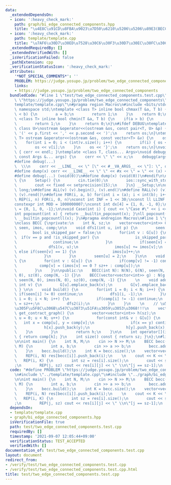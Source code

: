 ```yaml
---
data:
  _extendedDependsOn:
  - icon: ':heavy_check_mark:'
    path: graph/bi_edge_connected_components.hpp
    title: "\u4E8C\u91CD\u8FBA\u9023\u7D50\u6210\u5206\u5206\u89E3(BECC)"
  - icon: ':heavy_check_mark:'
    path: template/template.cpp
    title: "\u7AF6\u30D7\u30ED\u7528\u30C6\u30F3\u30D7\u30EC\u30FC\u30C8"
  _extendedRequiredBy: []
  _extendedVerifiedWith: []
  _isVerificationFailed: false
  _pathExtension: cpp
  _verificationStatusIcon: ':heavy_check_mark:'
  attributes:
    '*NOT_SPECIAL_COMMENTS*': ''
    PROBLEM: https://judge.yosupo.jp/problem/two_edge_connected_components
    links:
    - https://judge.yosupo.jp/problem/two_edge_connected_components
  bundledCode: "#line 1 \"test/two_edge_connected_components.test.cpp\"\n#define PROBLEM\
    \ \"https://judge.yosupo.jp/problem/two_edge_connected_components\"\n#line 1 \"\
    template/template.cpp\"\n#pragma region Macros\n#include <bits/stdc++.h>\nusing\
    \ namespace std;\ntemplate <class T> inline bool chmax(T &a, T b) {\n    if(a\
    \ < b) {\n        a = b;\n        return 1;\n    }\n    return 0;\n}\ntemplate\
    \ <class T> inline bool chmin(T &a, T b) {\n    if(a > b) {\n        a = b;\n\
    \        return 1;\n    }\n    return 0;\n}\n#ifdef DEBUG\ntemplate <class T,\
    \ class U>\nostream &operator<<(ostream &os, const pair<T, U> &p) {\n    os <<\
    \ '(' << p.first << ',' << p.second << ')';\n    return os;\n}\ntemplate <class\
    \ T> ostream &operator<<(ostream &os, const vector<T> &v) {\n    os << '{';\n\
    \    for(int i = 0; i < (int)v.size(); i++) {\n        if(i) { os << ','; }\n\
    \        os << v[i];\n    }\n    os << '}';\n    return os;\n}\nvoid debugg()\
    \ { cerr << endl; }\ntemplate <class T, class... Args>\nvoid debugg(const T &x,\
    \ const Args &... args) {\n    cerr << \" \" << x;\n    debugg(args...);\n}\n\
    #define debug(...)                                                           \
    \  \\\n    cerr << __LINE__ << \" [\" << #__VA_ARGS__ << \"]: \", debugg(__VA_ARGS__)\n\
    #define dump(x) cerr << __LINE__ << \" \" << #x << \" = \" << (x) << endl\n#else\n\
    #define debug(...) (void(0))\n#define dump(x) (void(0))\n#endif\n\nstruct Setup\
    \ {\n    Setup() {\n        cin.tie(0);\n        ios::sync_with_stdio(false);\n\
    \        cout << fixed << setprecision(15);\n    }\n} __Setup;\n\nusing ll = long\
    \ long;\n#define ALL(v) (v).begin(), (v).end()\n#define RALL(v) (v).rbegin(),\
    \ (v).rend()\n#define FOR(i, a, b) for(int i = (a); i < int(b); i++)\n#define\
    \ REP(i, n) FOR(i, 0, n)\nconst int INF = 1 << 30;\nconst ll LLINF = 1LL << 60;\n\
    constexpr int MOD = 1000000007;\nconst int dx[4] = {1, 0, -1, 0};\nconst int dy[4]\
    \ = {0, 1, 0, -1};\n\nvoid Case(int i) { cout << \"Case #\" << i << \": \"; }\n\
    int popcount(int x) { return __builtin_popcount(x); }\nll popcount(ll x) { return\
    \ __builtin_popcountll(x); }\n#pragma endregion Macros\n#line 1 \"graph/bi_edge_connected_components.hpp\"\
    \nclass BECC {\nprivate:\n    int N, sz;\n    vector<vector<int>> G;\n    vector<int>\
    \ seen, imos, comp;\n\n    void dfs1(int u, int p) {\n        seen[u] = 1;\n \
    \       bool is_skipped_par = false;\n        for(int v : G[u]) {\n          \
    \  if(v == p and !is_skipped_par) {\n                is_skipped_par = true;\n\
    \                continue;\n            }\n            if(seen[v] == 0) {\n  \
    \              dfs1(v, u);\n                imos[u] += imos[v];\n            }\
    \ else if(seen[v] == 1) {\n                imos[u]++;\n                imos[v]--;\n\
    \            }\n        }\n        seen[u] = 2;\n    }\n\n    void dfs2(int u)\
    \ {\n        for(int v : G[u]) {\n            if(comp[v] != -1) continue;\n  \
    \          comp[v] = (imos[v] == 0 ? sz++ : comp[u]);\n            dfs2(v);\n\
    \        }\n    }\n\npublic:\n    BECC(int N): N(N), G(N), seen(N, 0), imos(N,\
    \ 0), sz(0), comp(N, -1) {}\n    BECC(vector<vector<int>> g) : N(g.size()), G(g),\
    \ seen(N, 0), imos(N, 0), sz(0), comp(N, -1) {}\n    \n    void add_edge(int u,\
    \ int v) {\n        G[u].emplace_back(v);\n        G[v].emplace_back(u);\n   \
    \ } \n\n    void build() {\n        for(int i = 0; i < N; i++) {\n           \
    \ if(seen[i] != 0) continue;\n            dfs1(i, -1);\n        }\n        for(int\
    \ i = 0; i < N; i++) {\n            if(comp[i] != -1) continue;\n            comp[i]\
    \ = sz++;\n            dfs2(i);\n        }\n    }\n    \n    // \u5FC5\u305Abuild()\u3057\
    \u305F\u5F8C\u306B\u547C\u3073\u51FA\u3059\u3053\u3068!!!\n    vector<vector<int>>\
    \ get_contract_graph() {\n        vector<vector<int>> h(sz);\n        for(int\
    \ u = 0; u < N; u++) {\n            for(const int& v : G[u]) {\n             \
    \   int x = comp[u], y = comp[v];\n                if(x == y) continue;\n    \
    \            h[x].push_back(y);\n                h[y].push_back(x);\n        \
    \    }\n        }\n        return h;\n    }\n\n    int operator[](int k) const\
    \ { return comp[k]; }\n    int size() const { return sz; }\n};\n#line 4 \"test/two_edge_connected_components.test.cpp\"\
    \n\nint main() {\n    int N, M;\n    cin >> N >> M;\n    BECC becc(N);\n    REP(i,\
    \ M) {\n        int a, b;\n        cin >> a >> b;\n        becc.add_edge(a, b);\n\
    \    }\n    becc.build();\n    int K = becc.size();\n    vector<vector<int>> res(K);\n\
    \    REP(i, N) res[becc[i]].push_back(i);\n    \n    cout << K << \"\\n\";\n \
    \   REP(i, K) {\n        int sz = res[i].size();\n        cout << sz << \" \"\
    ;\n        REP(j, sz) cout << res[i][j] << \" \\n\"[j == sz-1];\n    }\n}\n"
  code: "#define PROBLEM \"https://judge.yosupo.jp/problem/two_edge_connected_components\"\
    \n#include \"../template/template.cpp\"\n#include \"../graph/bi_edge_connected_components.hpp\"\
    \n\nint main() {\n    int N, M;\n    cin >> N >> M;\n    BECC becc(N);\n    REP(i,\
    \ M) {\n        int a, b;\n        cin >> a >> b;\n        becc.add_edge(a, b);\n\
    \    }\n    becc.build();\n    int K = becc.size();\n    vector<vector<int>> res(K);\n\
    \    REP(i, N) res[becc[i]].push_back(i);\n    \n    cout << K << \"\\n\";\n \
    \   REP(i, K) {\n        int sz = res[i].size();\n        cout << sz << \" \"\
    ;\n        REP(j, sz) cout << res[i][j] << \" \\n\"[j == sz-1];\n    }\n}\n"
  dependsOn:
  - template/template.cpp
  - graph/bi_edge_connected_components.hpp
  isVerificationFile: true
  path: test/two_edge_connected_components.test.cpp
  requiredBy: []
  timestamp: '2021-09-07 12:05:44+09:00'
  verificationStatus: TEST_ACCEPTED
  verifiedWith: []
documentation_of: test/two_edge_connected_components.test.cpp
layout: document
redirect_from:
- /verify/test/two_edge_connected_components.test.cpp
- /verify/test/two_edge_connected_components.test.cpp.html
title: test/two_edge_connected_components.test.cpp
---
```

